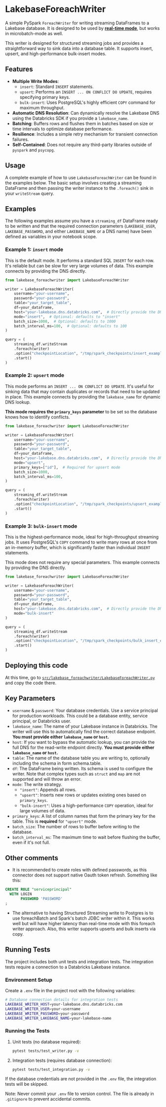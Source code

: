 # LakebaseForeachWriter

A simple PySpark `ForeachWriter` for writing streaming DataFrames to a Lakebase database. It is designed to be used by **[ real-time mode](https://www.databricks.com/dataaisummit/session/real-time-mode-technical-deep-dive-how-we-built-sub-300-millisecond)**, but works in microbatch-mode as well.

This writer is designed for structured streaming jobs and provides a straightforward way to sink data into a database table. It supports insert, upsert, and high-performance bulk-insert modes.

## Features

-   **Multiple Write Modes**:
    -   `insert`: Standard `INSERT` statements.
    -   `upsert`: Performs an `INSERT ... ON CONFLICT DO UPDATE`, requires specifying primary keys.
    -   `bulk-insert`: Uses PostgreSQL's highly efficient `COPY` command for maximum throughput.
-   **Automatic DNS Resolution**: Can dynamically resolve the Lakebase DNS using the Databricks SDK if you provide a `lakebase_name`.
-   **Batching**: Buffers rows and flushes them in batches based on size or time intervals to optimize database performance.
-   **Resilience**: Includes a simple retry mechanism for transient connection failures.
-   **Self-Contained**: Does not require any third-party libraries outside of `pyspark` and `psycopg`.

## Usage

A complete example of how to use `LakebaseForeachWriter` can be found in the examples below. The basic setup involves creating a streaming DataFrame and then passing the writer instance to the `.foreach()` sink in your `writeStream` query.

## Examples

The following examples assume you have a `streaming_df` DataFrame ready to be written and that the required connection parameters (`LAKEBASE_USER`, `LAKEBASE_PASSWORD`, and either `LAKEBASE_NAME` or a DNS name) have been defined as variables in your notebook scope.

### Example 1: `insert` mode

This is the default mode. It performs a standard SQL `INSERT` for each row. It's reliable but can be slow for very large volumes of data. This example connects by providing the DNS directly.

```python
from lakebase_foreachwriter import LakebaseForeachWriter

writer = LakebaseForeachWriter(
    username="your-username",
    password="your-password",
    table="your_target_table",
    df=your_dataframe,
    host="your-lakebase.dns.databricks.com",  # Directly provide the DNS
    mode="insert",  # Optional: defaults to "insert"
    batch_size=1000,  # Optional: defaults to 1000
    batch_interval_ms=100,  # Optional: defaults to 100
)

query = (
    streaming_df.writeStream
    .foreach(writer)
    .option("checkpointLocation", "/tmp/spark_checkpoints/insert_example")
    .start()
)
```

### Example 2: `upsert` mode

This mode performs an `INSERT ... ON CONFLICT DO UPDATE`. It's useful for sinking data that may contain duplicates or records that need to be updated in place. This example connects by providing the `lakebase_name` for dynamic DNS lookup.

**This mode requires the `primary_keys` parameter** to be set so the database knows how to identify conflicts.

```python
from lakebase_foreachwriter import LakebaseForeachWriter

writer = LakebaseForeachWriter(
    username="your-username",
    password="your-password",
    table="your_target_table",
    df=your_dataframe,
    host="your-lakebase.dns.databricks.com",  # Directly provide the DNS
    mode="upsert",
    primary_keys=["id"],  # Required for upsert mode
    batch_size=1000,
    batch_interval_ms=100,
)

query = (
    streaming_df.writeStream
    .foreach(writer)
    .option("checkpointLocation", "/tmp/spark_checkpoints/upsert_example")
    .start()
)
```

### Example 3: `bulk-insert` mode

This is the highest-performance mode, ideal for high-throughput streaming jobs. It uses PostgreSQL's `COPY` command to write many rows at once from an in-memory buffer, which is significantly faster than individual `INSERT` statements.

This mode does not require any special parameters. This example connects by providing the DNS directly.

```python
from lakebase_foreachwriter import LakebaseForeachWriter

writer = LakebaseForeachWriter(
    username="your-username",
    password="your-password",
    table="your_target_table",
    df=your_dataframe,
    host="your-lakebase.dns.databricks.com",  # Directly provide the DNS
    mode="bulk-insert"
)

query = (
    streaming_df.writeStream
    .foreach(writer)
    .option("checkpointLocation", "/tmp/spark_checkpoints/bulk_insert_example")
    .start()
)
```

## Deploying this code

At this time, go to [`src/lakebase_foreachwriter/LakebaseForeachWriter.py`](src/lakebase_foreachwriter/LakebaseForeachWriter.py) and copy the code there.

## Key Parameters

-   `username` & `password`: Your database credentials. Use a service principal for production workloads. This could be a database entity, service principal, or Databricks user.
-   `lakebase_name`: The name of your Lakebase instance in Databricks. The writer will use this to automatically find the correct database endpoint. **You must provide either `lakebase_name` or `host`.**
-   `host`: If you want to bypass the automatic lookup, you can provide the full DNS for the read-write endpoint directly. **You must provide either `lakebase_name` or `host`.**
-   `table`: The name of the database table you are writing to, optionally including the schema in form schema.table.
-   `df`: The DataFrame being written. Its schema is used to configure the writer. Note that complex types such as `struct` and `map` are not supported and will throw an error.
-   `mode`: The write strategy.
    -   `"insert"`: Appends all rows.
    -   `"upsert"`: Inserts new rows or updates existing ones based on `primary_keys`.
    -   `"bulk-insert"`: Uses a high-performance `COPY` operation, ideal for large volumes of data.
-   `primary_keys`: A list of column names that form the primary key for the table. This is **required** for `"upsert"` mode.
-   `batch_size`: The number of rows to buffer before writing to the database.
-   `batch_interval_ms`: The maximum time to wait before flushing the buffer, even if it's not full.


## Other comments

- It is recommended to create roles with defined passwords, as this connector does not support native Oauth token refresh. Something like this:
```sql
CREATE ROLE "serviceprincipal"
  WITH LOGIN
       PASSWORD 'PASSWORD'
;
```
- The alternative to having Structured Streaming write to Postgres is to use foreachBatch and Spark's batch JDBC writer within it. This works well but will have higher latency than real-time mode with this foreach writer approach. Also, this writer supports upserts and bulk inserts via copy.

## Running Tests

The project includes both unit tests and integration tests. The integration tests require a connection to a Databricks Lakebase instance.

### Environment Setup

Create a `.env` file in the project root with the following variables:

```bash
# Database connection details for integration tests
LAKEBASE_WRITER_HOST=your-lakebase.dns.databricks.com
LAKEBASE_WRITER_USER=your-username
LAKEBASE_WRITER_PASSWORD=your-password
LAKEBASE_WRITER_LAKEBASE_NAME=your-lakebase-name
```

### Running the Tests

1. Unit tests (no database required):
   ```bash
   pytest tests/test_writer.py -v
   ```

2. Integration tests (requires database connection):
   ```bash
   pytest tests/test_integration.py -v
   ```

If the database credentials are not provided in the `.env` file, the integration tests will be skipped.

Note: Never commit your `.env` file to version control. The file is already in `.gitignore` to prevent accidental commits.
